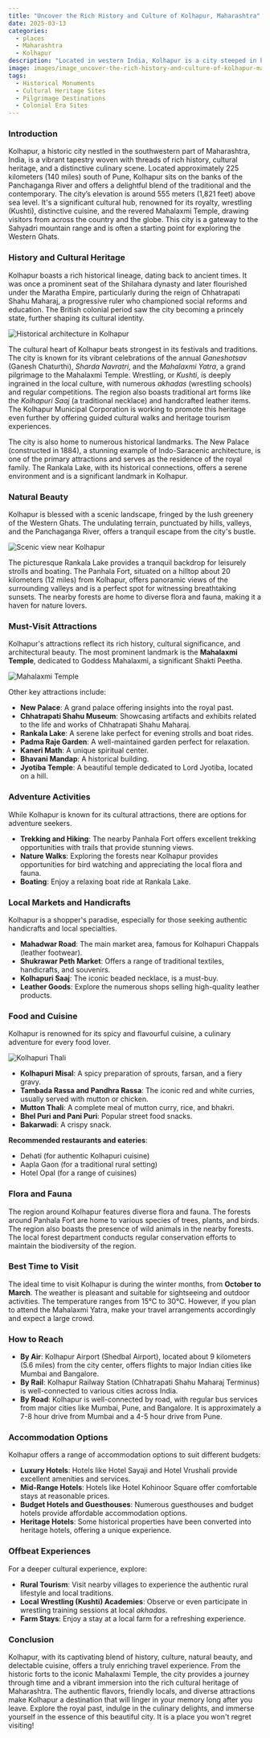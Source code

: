 ```yaml
---
title: "Uncover the Rich History and Culture of Kolhapur, Maharashtra"
date: 2025-03-13
categories:
  - places
  - Maharashtra
  - Kolhapur
description: "Located in western India, Kolhapur is a city steeped in history and culture. This ancient city has been ruled by various dynasties including the Rashtrakuta, Yadava, and Deccan Sultanates."
image: images/image_uncover-the-rich-history-and-culture-of-kolhapur-maharashtra.png
tags: 
  - Historical Monuments
  - Cultural Heritage Sites
  - Pilgrimage Destinations
  - Colonial Era Sites
---
```



### **Introduction**

Kolhapur, a historic city nestled in the southwestern part of Maharashtra, India, is a vibrant tapestry woven with threads of rich history, cultural heritage, and a distinctive culinary scene. Located approximately 225 kilometers (140 miles) south of Pune, Kolhapur sits on the banks of the Panchaganga River and offers a delightful blend of the traditional and the contemporary. The city’s elevation is around 555 meters (1,821 feet) above sea level. It's a significant cultural hub, renowned for its royalty, wrestling (Kushti), distinctive cuisine, and the revered Mahalaxmi Temple, drawing visitors from across the country and the globe. This city is a gateway to the Sahyadri mountain range and is often a starting point for exploring the Western Ghats.

### **History and Cultural Heritage**

Kolhapur boasts a rich historical lineage, dating back to ancient times. It was once a prominent seat of the Shilahara dynasty and later flourished under the Maratha Empire, particularly during the reign of Chhatrapati Shahu Maharaj, a progressive ruler who championed social reforms and education. The British colonial period saw the city becoming a princely state, further shaping its cultural identity.

<img src="placeholder_image_kolhapur_history.jpg" alt="Historical architecture in Kolhapur" >

The cultural heart of Kolhapur beats strongest in its festivals and traditions. The city is known for its vibrant celebrations of the annual *Ganeshotsav* (Ganesh Chaturthi), *Sharda Navratri*, and the *Mahalaxmi Yatra*, a grand pilgrimage to the Mahalaxmi Temple. Wrestling, or *Kushti*, is deeply ingrained in the local culture, with numerous *akhadas* (wrestling schools) and regular competitions. The region also boasts traditional art forms like the *Kolhapuri Saaj* (a traditional necklace) and handcrafted leather items. The Kolhapur Municipal Corporation is working to promote this heritage even further by offering guided cultural walks and heritage tourism experiences.

The city is also home to numerous historical landmarks. The New Palace (constructed in 1884), a stunning example of Indo-Saracenic architecture, is one of the primary attractions and serves as the residence of the royal family. The Rankala Lake, with its historical connections, offers a serene environment and is a significant landmark in Kolhapur.

###  **Natural Beauty**

Kolhapur is blessed with a scenic landscape, fringed by the lush greenery of the Western Ghats. The undulating terrain, punctuated by hills, valleys, and the Panchaganga River, offers a tranquil escape from the city's bustle.

<img src="placeholder_image_kolhapur_nature.jpg" alt="Scenic view near Kolhapur" >

The picturesque Rankala Lake provides a tranquil backdrop for leisurely strolls and boating. The Panhala Fort, situated on a hilltop about 20 kilometers (12 miles) from Kolhapur, offers panoramic views of the surrounding valleys and is a perfect spot for witnessing breathtaking sunsets. The nearby forests are home to diverse flora and fauna, making it a haven for nature lovers.

### **Must-Visit Attractions**

Kolhapur's attractions reflect its rich history, cultural significance, and architectural beauty. The most prominent landmark is the **Mahalaxmi Temple**, dedicated to Goddess Mahalaxmi, a significant Shakti Peetha.

<img src="placeholder_image_mahalaxmi_temple.jpg" alt="Mahalaxmi Temple" >

Other key attractions include:

*   **New Palace**: A grand palace offering insights into the royal past.
*   **Chhatrapati Shahu Museum**: Showcasing artifacts and exhibits related to the life and works of Chhatrapati Shahu Maharaj.
*   **Rankala Lake**: A serene lake perfect for evening strolls and boat rides.
*   **Padma Raje Garden**: A well-maintained garden perfect for relaxation.
*   **Kaneri Math**: A unique spiritual center.
*   **Bhavani Mandap**: A historical building.
*   **Jyotiba Temple**: A beautiful temple dedicated to Lord Jyotiba, located on a hill.

### **Adventure Activities**

While Kolhapur is known for its cultural attractions, there are options for adventure seekers.

*   **Trekking and Hiking**: The nearby Panhala Fort offers excellent trekking opportunities with trails that provide stunning views.
*   **Nature Walks**: Exploring the forests near Kolhapur provides opportunities for bird watching and appreciating the local flora and fauna.
*   **Boating**: Enjoy a relaxing boat ride at Rankala Lake.

### **Local Markets and Handicrafts**

Kolhapur is a shopper's paradise, especially for those seeking authentic handicrafts and local specialties.

*   **Mahadwar Road**: The main market area, famous for Kolhapuri Chappals (leather footwear).
*   **Shukrawar Peth Market**: Offers a range of traditional textiles, handicrafts, and souvenirs.
*   **Kolhapuri Saaj**: The iconic beaded necklace, is a must-buy.
*   **Leather Goods**: Explore the numerous shops selling high-quality leather products.

### **Food and Cuisine**

Kolhapur is renowned for its spicy and flavourful cuisine, a culinary adventure for every food lover.

<img src="placeholder_image_kolhapuri_cuisine.jpg" alt="Kolhapuri Thali" >

*   **Kolhapuri Misal**: A spicy preparation of sprouts, farsan, and a fiery gravy.
*   **Tambada Rassa and Pandhra Rassa**: The iconic red and white curries, usually served with mutton or chicken.
*   **Mutton Thali**: A complete meal of mutton curry, rice, and bhakri.
*   **Bhel Puri and Pani Puri**: Popular street food snacks.
*   **Bakarwadi**: A crispy snack.

**Recommended restaurants and eateries**:

*   Dehati (for authentic Kolhapuri cuisine)
*   Aapla Gaon (for a traditional rural setting)
*   Hotel Opal (for a range of cuisines)

### **Flora and Fauna**

The region around Kolhapur features diverse flora and fauna. The forests around Panhala Fort are home to various species of trees, plants, and birds. The region also boasts the presence of wild animals in the nearby forests. The local forest department conducts regular conservation efforts to maintain the biodiversity of the region.

### **Best Time to Visit**

The ideal time to visit Kolhapur is during the winter months, from **October to March**. The weather is pleasant and suitable for sightseeing and outdoor activities. The temperature ranges from 15°C to 30°C. However, if you plan to attend the Mahalaxmi Yatra, make your travel arrangements accordingly and expect a large crowd.

### **How to Reach**

*   **By Air**: Kolhapur Airport (Shedbal Airport), located about 9 kilometers (5.6 miles) from the city center, offers flights to major Indian cities like Mumbai and Bangalore.
*   **By Rail**: Kolhapur Railway Station (Chhatrapati Shahu Maharaj Terminus) is well-connected to various cities across India.
*   **By Road**: Kolhapur is well-connected by road, with regular bus services from major cities like Mumbai, Pune, and Bangalore. It is approximately a 7-8 hour drive from Mumbai and a 4-5 hour drive from Pune.

### **Accommodation Options**

Kolhapur offers a range of accommodation options to suit different budgets:

*   **Luxury Hotels**: Hotels like Hotel Sayaji and Hotel Vrushali provide excellent amenities and services.
*   **Mid-Range Hotels**: Hotels like Hotel Kohinoor Square offer comfortable stays at reasonable prices.
*   **Budget Hotels and Guesthouses**: Numerous guesthouses and budget hotels provide affordable accommodation options.
*   **Heritage Hotels**: Some historical properties have been converted into heritage hotels, offering a unique experience.

### **Offbeat Experiences**

For a deeper cultural experience, explore:

*   **Rural Tourism**: Visit nearby villages to experience the authentic rural lifestyle and local traditions.
*   **Local Wrestling (Kushti) Academies**: Observe or even participate in wrestling training sessions at local *akhadas*.
*   **Farm Stays**: Enjoy a stay at a local farm for a refreshing experience.

### **Conclusion**

Kolhapur, with its captivating blend of history, culture, natural beauty, and delectable cuisine, offers a truly enriching travel experience. From the historic forts to the iconic Mahalaxmi Temple, the city provides a journey through time and a vibrant immersion into the rich cultural heritage of Maharashtra. The authentic flavors, friendly locals, and diverse attractions make Kolhapur a destination that will linger in your memory long after you leave. Explore the royal past, indulge in the culinary delights, and immerse yourself in the essence of this beautiful city. It is a place you won't regret visiting!


